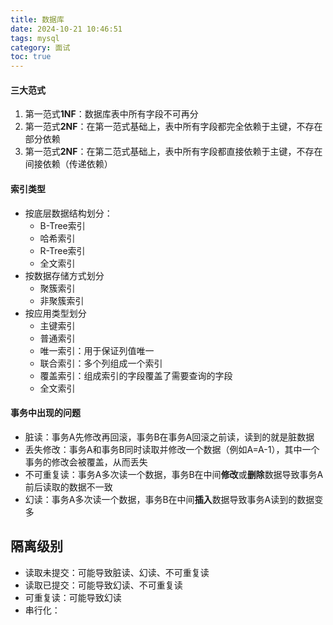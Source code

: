 ```yaml
---
title: 数据库
date: 2024-10-21 10:46:51
tags: mysql
category: 面试
toc: true
---
```


#### 三大范式

1. 第一范式**1NF**：数据库表中所有字段不可再分
2. 第一范式**2NF**：在第一范式基础上，表中所有字段都完全依赖于主键，不存在部分依赖
3. 第一范式**2NF**：在第二范式基础上，表中所有字段都直接依赖于主键，不存在间接依赖（传递依赖）

#### 索引类型

* 按底层数据结构划分：
  * B-Tree索引
  * 哈希索引
  * R-Tree索引
  * 全文索引
* 按数据存储方式划分
  * 聚簇索引
  * 非聚簇索引
* 按应用类型划分
  * 主键索引
  * 普通索引
  * 唯一索引：用于保证列值唯一
  * 联合索引：多个列组成一个索引
  * 覆盖索引：组成索引的字段覆盖了需要查询的字段
  * 全文索引



#### 事务中出现的问题

* 脏读：事务A先修改再回滚，事务B在事务A回滚之前读，读到的就是脏数据
* 丢失修改：事务A和事务B同时读取并修改一个数据（例如A=A-1），其中一个事务的修改会被覆盖，从而丢失
* 不可重复读：事务A多次读一个数据，事务B在中间**修改**或**删除**数据导致事务A前后读取的数据不一致
* 幻读：事务A多次读一个数据，事务B在中间**插入**数据导致事务A读到的数据变多



## 隔离级别

* 读取未提交：可能导致脏读、幻读、不可重复读
* 读取已提交：可能导致幻读、不可重复读
* 可重复读：可能导致幻读
* 串行化：
